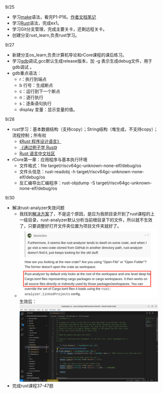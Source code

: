 9/25
* 学习[make](https://www.bilibili.com/video/BV1xC4y1d7Xs/)语法，看完P1-P16。[作者文档笔记](https://www.yuque.com/duguaizheyuese/bufe66/ahal8e5vo39dzdmb?singleDoc#vDerT)
* 学习[Rust](https://simonkorl.gitbook.io/r-z-rustos-guide/dai-ma-zhi-qian/)语法，完成ex1。
* 学习Git分支管理，完成主要关卡，还剩远程关卡。
* 创建分支rust_learn,负责rust学习。

9/27
* 新建分支os_learn,负责计算机导论和rCore课程的课后练习。
* 学习[gdb](https://blog.csdn.net/weixin_45031801/article/details/134399664)调试,gcc默认生成release版本，加 -g 表示生成debug文件，用于gdb调试
。
* gdb重点语法：
    * r：执行到端点
    * b 行号：生成断点
    * c：运行到下一个断点
    * n：逐行执行
    * s：逐条语句执行
    * display 变量：显示变量的值。

9/28
* rust学习：基本数据结构（支持copy）；String结构（堆生成，不支持copy）；流程控制；所有权
    * [《Rust 程序设计语言》](https://kaisery.github.io/trpl-zh-cn)
    * [《通过例子学 Rust》](https://rustwiki.org/zh-CN/rust-by-example)
    * [Rust 语言中文社区](https://rustcc.cn/)
* rCore第一章：应用程序与基本执行环境
    * 文件格式：file target/riscv64gc-unknown-none-elf/debug/os
    * 文件头信息：rust-readobj -h target/riscv64gc-unknown-none-elf/debug/os
    * 反汇编导出汇编程序：rust-objdump -S target/riscv64gc-unknown-none-elf/debug/os

9/30
* 解决rust-analyzer失效问题
    * 我找到[解决方案](https://users.rust-lang.org/t/rust-analyzer-not-working-on-any-project/101773/7)了，不是这个原因，是应为我把目录开到了rust课程的上一级目录，rust-analyzer默认分析当前根目录下的文件，所以就不生效了，只要调整好打开文件夹位置为项目文件夹就好了。
    * ![alt text](./picture/b660cb85a0358318a9e378ad19cc9c3.png)
    生效后：
    ![alt text](<./picture/Screenshot from 2024-09-30 22-14-20.png>)
* 完成rust课程37-47题